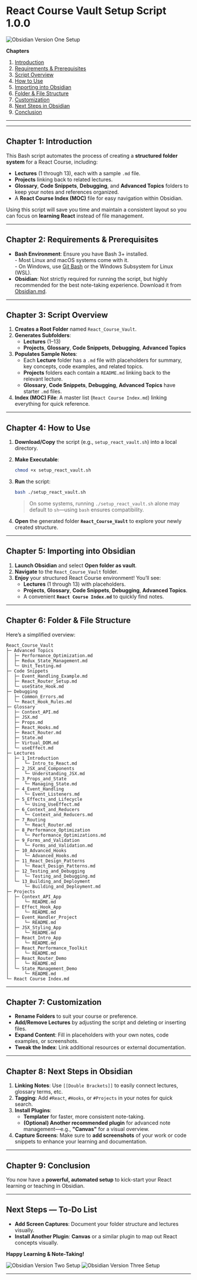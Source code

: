 
# React Course Vault Setup Script 1.0.0

![Obsidian Version One Setup](./screen-shot.png)

**Chapters**  

1. [Introduction](#chapter-1-introduction)  
2. [Requirements & Prerequisites](#chapter-2-requirements--prerequisites)  
3. [Script Overview](#chapter-3-script-overview)  
4. [How to Use](#chapter-4-how-to-use)  
5. [Importing into Obsidian](#chapter-5-importing-into-obsidian)  
6. [Folder & File Structure](#chapter-6-folder--file-structure)  
7. [Customization](#chapter-7-customization)  
8. [Next Steps in Obsidian](#chapter-8-next-steps-in-obsidian)  
9. [Conclusion](#chapter-9-conclusion)

---

---

## **Chapter 1: Introduction**

This Bash script automates the process of creating a **structured folder system** for a React Course, including:

- **Lectures** (1 through 13), each with a sample `.md` file.
- **Projects** linking back to related lectures.
- **Glossary**, **Code Snippets**, **Debugging**, and **Advanced Topics** folders to keep your notes and references organized.
- A **React Course Index (MOC)** file for easy navigation within Obsidian.

Using this script will save you time and maintain a consistent layout so you can focus on **learning React** instead of file management.

---

## **Chapter 2: Requirements & Prerequisites**

- **Bash Environment**: Ensure you have Bash 3+ installed.  
  \- Most Linux and macOS systems come with it.  
  \- On Windows, use [Git Bash](https://gitforwindows.org/) or the Windows Subsystem for Linux (WSL).  
- **Obsidian**: Not strictly required for running the script, but highly recommended for the best note-taking experience. Download it from [Obsidian.md](https://obsidian.md).

---

## **Chapter 3: Script Overview**

1. **Creates a Root Folder** named `React_Course_Vault`.
2. **Generates Subfolders**:
   - **Lectures** (1–13)
   - **Projects**, **Glossary**, **Code Snippets**, **Debugging**, **Advanced Topics**
3. **Populates Sample Notes**:
   - Each **Lecture** folder has a `.md` file with placeholders for summary, key concepts, code examples, and related topics.
   - **Projects** folders each contain a `README.md` linking back to the relevant lecture.
   - **Glossary**, **Code Snippets**, **Debugging**, **Advanced Topics** have starter `.md` files.
4. **Index (MOC) File**: A master list (`React Course Index.md`) linking everything for quick reference.

---

## **Chapter 4: How to Use**

1. **Download/Copy** the script (e.g., `setup_react_vault.sh`) into a local directory.
2. **Make Executable**:

   ```bash
   chmod +x setup_react_vault.sh
   ```

3. **Run** the script:

   ```bash
   bash ./setup_react_vault.sh
   ```

   > On some systems, running `./setup_react_vault.sh` alone may default to `sh`—using `bash` ensures compatibility.
4. **Open** the generated folder **`React_Course_Vault`** to explore your newly created structure.

---

## **Chapter 5: Importing into Obsidian**

1. **Launch Obsidian** and select **Open folder as vault**.
2. **Navigate** to the `React_Course_Vault` folder.
3. **Enjoy** your structured React Course environment! You’ll see:
   - **Lectures** (1 through 13) with placeholders.
   - **Projects**, **Glossary**, **Code Snippets**, **Debugging**, **Advanced Topics**.
   - A convenient **`React Course Index.md`** to quickly find notes.

---

## **Chapter 6: Folder & File Structure**

Here’s a simplified overview:

```
React_Course_Vault
├─ Advanced Topics
│  ├─ Performance_Optimization.md
│  ├─ Redux_State_Management.md
│  └─ Unit_Testing.md
├─ Code Snippets
│  ├─ Event_Handling_Example.md
│  ├─ React_Router_Setup.md
│  └─ useState_Hook.md
├─ Debugging
│  ├─ Common_Errors.md
│  └─ React_Hook_Rules.md
├─ Glossary
│  ├─ Context_API.md
│  ├─ JSX.md
│  ├─ Props.md
│  ├─ React_Hooks.md
│  ├─ React_Router.md
│  ├─ State.md
│  ├─ Virtual_DOM.md
│  └─ useEffect.md
├─ Lectures
│  ├─ 1_Introduction
│  │   └─ Intro_to_React.md
│  ├─ 2_JSX_and_Components
│  │   └─ Understanding_JSX.md
│  ├─ 3_Props_and_State
│  │   └─ Managing_State.md
│  ├─ 4_Event_Handling
│  │   └─ Event_Listeners.md
│  ├─ 5_Effects_and_Lifecycle
│  │   └─ Using_UseEffect.md
│  ├─ 6_Context_and_Reducers
│  │   └─ Context_and_Reducers.md
│  ├─ 7_Routing
│  │   └─ React_Router.md
│  ├─ 8_Performance_Optimization
│  │   └─ Performance_Optimizations.md
│  ├─ 9_Forms_and_Validation
│  │   └─ Forms_and_Validation.md
│  ├─ 10_Advanced_Hooks
│  │   └─ Advanced_Hooks.md
│  ├─ 11_React_Design_Patterns
│  │   └─ React_Design_Patterns.md
│  ├─ 12_Testing_and_Debugging
│  │   └─ Testing_and_Debugging.md
│  └─ 13_Building_and_Deployment
│      └─ Building_and_Deployment.md
├─ Projects
│  ├─ Context_API_App
│  │   └─ README.md
│  ├─ Effect_Hook_App
│  │   └─ README.md
│  ├─ Event_Handler_Project
│  │   └─ README.md
│  ├─ JSX_Styling_App
│  │   └─ README.md
│  ├─ React_Intro_App
│  │   └─ README.md
│  ├─ React_Performance_Toolkit
│  │   └─ README.md
│  ├─ React_Router_Demo
│  │   └─ README.md
│  └─ State_Management_Demo
│      └─ README.md
└─ React Course Index.md
```

---

## **Chapter 7: Customization**

- **Rename Folders** to suit your course or preference.
- **Add/Remove Lectures** by adjusting the script and deleting or inserting files.
- **Expand Content**: Fill in placeholders with your own notes, code examples, or screenshots.
- **Tweak the Index**: Link additional resources or external documentation.

---

## **Chapter 8: Next Steps in Obsidian**

1. **Linking Notes**: Use `[[Double Brackets]]` to easily connect lectures, glossary terms, etc.
2. **Tagging**: Add `#React`, `#Hooks`, or `#Projects` in your notes for quick search.  
3. **Install Plugins**:
   - **Templater** for faster, more consistent note-taking.  
   - **(Optional) Another recommended plugin** for advanced note management—e.g., **"Canvas"** for a visual overview.  
4. **Capture Screens**: Make sure to **add screenshots** of your work or code snippets to enhance your learning and documentation.

---

## **Chapter 9: Conclusion**

You now have a **powerful, automated setup** to kick-start your React learning or teaching in Obsidian.

---

## **Next Steps — To-Do List**

- **Add Screen Captures**: Document your folder structure and lectures visually.
- **Install Another Plugin**: **Canvas** or a similar plugin to map out React concepts visually.

**Happy Learning & Note-Taking!**

![Obsidian Version Two Setup](./screen-shot-1.png)
![Obsidian Version Three Setup](./screen-shot-2.png)

---
